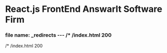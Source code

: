 # React.js FrontEnd AnswarIt Software Firm
### file name: _redirects --- /*    /index.html   200

/*    /index.html   200